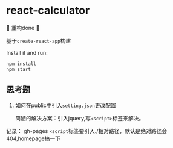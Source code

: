 # react-calculator

🚧 重构done 🚧

基于`create-react-app`构建

Install it and run:

```sh
npm install
npm start
```

## 思考题

1. 如何在public中引入`setting.json`更改配置

    简陋的解决方案：引入jquery,写`<script>`标签来解决。

记录：
gh-pages `<script`标签要引入./相对路径，默认是绝对路径会404,homepage搞一下
